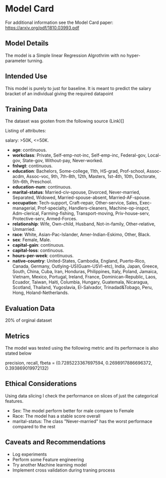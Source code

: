 # Model Card

For additional information see the Model Card paper: https://arxiv.org/pdf/1810.03993.pdf

## Model Details
The model is a Simple linear Regression Algrothrim with no hyper-parameter turning.

## Intended Use
This model is purely to just for baseline. It is meant to predict the salary bracket of an individual
giving the required datapoint

## Training Data
The dataset was gooten from the following source (Link)[]

Listing of attributes:

salary: >50K, <=50K.

- **age**: continuous.
- **workclass**: Private, Self-emp-not-inc, Self-emp-inc, Federal-gov, Local-gov, State-gov, Without-pay, Never-worked.
- **fnlwgt**: continuous.
- **education**: Bachelors, Some-college, 11th, HS-grad, Prof-school, Assoc-acdm, Assoc-voc, 9th, 7th-8th, 12th, Masters, 1st-4th, 10th, Doctorate, 5th-6th, Preschool.
- **education-num**: continuous.
- **marital-status**: Married-civ-spouse, Divorced, Never-married, Separated, Widowed, Married-spouse-absent, Married-AF-spouse.
- **occupation**: Tech-support, Craft-repair, Other-service, Sales, Exec-managerial, Prof-specialty, Handlers-cleaners, Machine-op-inspct, Adm-clerical, Farming-fishing, Transport-moving, Priv-house-serv, Protective-serv, Armed-Forces.
- **relationship**: Wife, Own-child, Husband, Not-in-family, Other-relative, Unmarried.
- **race**: White, Asian-Pac-Islander, Amer-Indian-Eskimo, Other, Black.
- **sex**: Female, Male.
- **capital-gain**: continuous.
- **capital-loss**: continuous.
- **hours-per-week**: continuous.
- **native-country**: United-States, Cambodia, England, Puerto-Rico, Canada, Germany, Outlying-US(Guam-USVI-etc), India, Japan, Greece, South, China, Cuba, Iran, Honduras, Philippines, Italy, Poland, Jamaica, Vietnam, Mexico, Portugal, Ireland, France, Dominican-Republic, Laos, Ecuador, Taiwan, Haiti, Columbia, Hungary, Guatemala, Nicaragua, Scotland, Thailand, Yugoslavia, El-Salvador, Trinadad&Tobago, Peru, Hong, Holand-Netherlands.

## Evaluation Data
20% of orginal dataset


## Metrics
The model was tested using the following metric and its performace is also stated below 

precision, recall, fbeta = (0.7285223367697594, 0.2698917886696372, 0.393869019972132)

## Ethical Considerations
Using data slicing I check the performance on slices of just the categorical features.

- Sex: The model perform better for male compare to Female
- Race: The model has a stable score overall
- marital-status: The class "Never-married" has the worst performace compared to the rest

## Caveats and Recommendations

- Log experiments
- Perform some Feature engineering
- Try another Machine learning model
- Implement cross validation during traning process